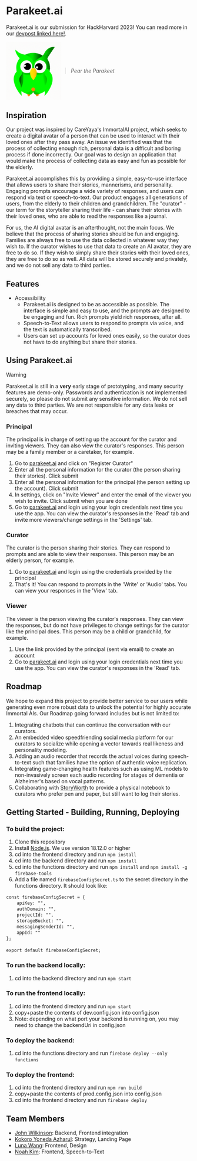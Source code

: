 # Parakeet.ai
Parakeet.ai is our submission for HackHarvard 2023! You can read more in our [devpost linked here!](https://devpost.com/software/parakeet-ai).

<div style="display: flex; align-items: center;">
    <img src="https://github.com/wilkyrlx/parakeet.ai/blob/main/shared/parakeet.png?raw=true" width="150" alt="Parakeet Image" style="margin-right: 10px;">
    <blockquote style="margin: 0; font-style: italic;">
        Pear the Parakeet
    </blockquote>
</div>


## Inspiration
Our project was inspired by CareYaya's ImmortalAI project, which seeks to create a digital avatar of a person that can be used to interact with their loved ones after they pass away. An issue we identified was that the process of collecting enough rich, personal data is a difficult and boring process if done incorrectly. Our goal was to design an application that would make the process of collecting data as easy and fun as possible for the elderly. 

Parakeet.ai accomplishes this by providing a simple, easy-to-use interface that allows users to share their stories, mannerisms, and personality. Engaging prompts encourage a wide variety of responses, and users can respond via text or speech-to-text. Our product engages all generations of users, from the elderly to their children and grandchildren. The "curator" - our term for the storyteller sharing their life - can share their stories with their loved ones, who are able to read the responses like a journal. 

For us, the AI digital avatar is an afterthought, not the main focus. We believe that the process of sharing stories should be fun and engaging. Families are always free to use the data collected in whatever way they wish to. If the curator wishes to use that data to create an AI avatar, they are free to do so. If they wish to simply share their stories with their loved ones, they are free to do so as well. All data will be stored securely and privately, and we do not sell any data to third parties.

## Features
- Accessibility
    - Parakeet.ai is designed to be as accessible as possible. The interface is simple and easy to use, and the prompts are designed to be engaging and fun. Rich prompts yield rich responses, after all.
    - Speech-to-Text allows users to respond to prompts via voice, and the text is automatically transcribed.
    - Users can set up accounts for loved ones easily, so the curator does not have to do anything but share their stories.

## Using Parakeet.ai
> [!WARNING]
> Parakeet.ai is still in a **very** early stage of prototyping, and many security features are demo-only. Passwords and authentication is not implemented securely, so please do not submit any sensitive information. We do not sell any data to third parties. We are not responsible for any data leaks or breaches that may occur.

### Principal
The principal is in charge of setting up the account for the curator and inviting viewers. They can also view the curator's responses. This person may be a family member or a caretaker, for example.
1. Go to [parakeet.ai](https://parakeet-5e1a9.web.app/) and click on "Register Curator" 
2. Enter all the personal information for the curator (the person sharing their stories). Click submit
3. Enter all the personal information for the principal (the person setting up the account). Click submit
4. In settings, click on "Invite Viewer" and enter the email of the viewer you wish to invite. Click submit when you are done
5. Go to [parakeet.ai](https://parakeet-5e1a9.web.app/) and login using your login credentials next time you use the app. You can view the curator's responses in the 'Read' tab and invite more viewers/change settings in the 'Settings' tab.

### Curator
The curator is the person sharing their stories. They can respond to prompts and are able to view their responses. This person may be an elderly person, for example.
1. Go to [parakeet.ai](https://parakeet-5e1a9.web.app/) and login using the credentials provided by the principal
2. That's it! You can respond to prompts in the 'Write' or 'Audio' tabs. You can view your responses in the 'View' tab.

### Viewer
The viewer is the person viewing the curator's responses. They can view the responses, but do not have privileges to change settings for the curator like the principal does. This person may be a child or grandchild, for example.
1. Use the link provided by the principal (sent via email) to create an account
2. Go to [parakeet.ai](https://parakeet-5e1a9.web.app/) and login using your login credentials next time you use the app. You can view the curator's responses in the 'Read' tab.


## Roadmap
We hope to expand this project to provide better service to our users while generating even more robust data to unlock the potential for highly accurate Immortal AIs. 
Our Roadmap going forward includes but is not limited to:
1. Integrating chatbots that can continue the conversation with our curators.
2. An embedded video speedfriending social media platform for our curators to socialize while opening a vector towards real likeness and personality modeling.
3. Adding an audio recorder that  records the actual voices during speech-to-text such that families have the option of authentic voice replication.
4. Integrating game-changing health features such as using ML models to non-invasively screen each audio recording for stages of dementia or Alzheimer's based on vocal patterns.
5. Collaborating with [StoryWorth](https://welcome.storyworth.com/) to provide a physical notebook to curators who prefer pen and paper, but still want to log their stories.



## Getting Started - Building, Running, Deploying
### To build the project:
1. Clone this repository
2. Install [Node.js](https://nodejs.org/en/download/). We use version 18.12.0 or higher
3. cd into the frontend directory and run `npm install`
4. cd into the backend directory and run `npm install`
5. cd into the functions directory and run `npm install` and `npm install -g firebase-tools`
6. Add a file named `firebaseConfigSecret.ts` to the secret directory in the functions directory. It should look like:
```
const firebaseConfigSecret = {
    apiKey: "",
    authDomain: "",
    projectId: "",
    storageBucket: "",
    messagingSenderId: "",
    appId: ""
};

export default firebaseConfigSecret;
```

### To run the backend locally:
1. cd into the backend directory and run `npm start`

### To run the frontend locally:
1. cd into the frontend directory and run `npm start`
2. copy+paste the contents of dev.config.json into config.json
3. Note: depending on what port your backend is running on, you may need to change the backendUri in config.json

### To deploy the backend:
1. cd into the functions directory and run `firebase deploy --only functions`

### To deploy the frontend:
1. cd into the frontend directory and run `npm run build`
2. copy+paste the contents of prod.config.json into config.json
2. cd into the frontend directory and run `firebase deploy`


## Team Members
- [John Wilkinson](https://www.linkedin.com/in/john-wilkinson2025/): Backend, Frontend integration
- [Kokoro Yoneda Azharul](https://www.linkedin.com/in/kokoroazharul/): Strategy, Landing Page
- [Luna Wang](https://www.linkedin.com/in/luna-wang-a24003290/): Frontend, Design
- [Noah Kim](https://www.linkedin.com/in/noah-kim-4a9b89228/): Frontend, Speech-to-Text

